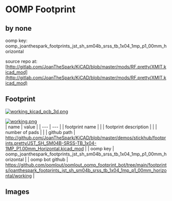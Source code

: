 # OOMP Footprint  
##   by none  
  
oomp key: oomp_joanthespark_footprints_jst_sh_sm04b_srss_tb_1x04_1mp_p1_00mm_horizontal  
  
source repo at: [http://gitlab.com/JoanTheSpark/KiCAD/blob/master/mods/RF.pretty/XMIT.kicad_mod](http://gitlab.com/JoanTheSpark/KiCAD/blob/master/mods/RF.pretty/XMIT.kicad_mod)  
## Footprint  
  
[![working_kicad_pcb_3d.png](working_kicad_pcb_3d_600.png)](working_kicad_pcb_3d.png)  
  
[![working.png](working_600.png)](working.png)  
| name | value | 
| --- | --- | 
| footprint name |  | 
| footprint description |  | 
| number of pads |  | 
| github path | http://github.com/JoanTheSpark/KiCAD/blob/master/demos/stickhub/footprints.pretty/JST_SH_SM04B-SRSS-TB_1x04-1MP_P1.00mm_Horizontal.kicad_mod | 
| oomp key | oomp_joanthespark_footprints_jst_sh_sm04b_srss_tb_1x04_1mp_p1_00mm_horizontal | 
| oomp bot github | https://github.com/oomlout/oomlout_oomp_footprint_bot/tree/main/footprints/joanthespark_footprints_jst_sh_sm04b_srss_tb_1x04_1mp_p1_00mm_horizontal/working | 
## Images  
